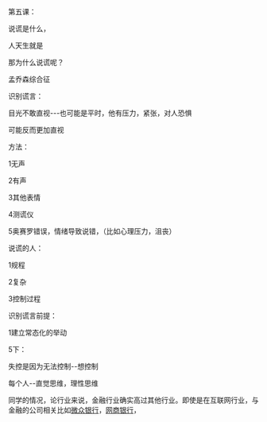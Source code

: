 





第五课：



说谎是什么，

人天生就是

那为什么说谎呢？



孟乔森综合征

识别谎言：

目光不敢直视---也可能是平时，他有压力，紧张，对人恐惧

可能反而更加直视



方法：

1无声

2有声

3其他表情

4测谎仪

5奥赛罗错误，情绪导致说错，（比如心理压力，沮丧）

说谎的人：

1规程

2复杂

3控制过程



识别谎言前提：

1建立常态化的举动

5下：

失控是因为无法控制--想控制

每个人--直觉思维，理性思维

同学的情况，论行业来说，金融行业确实高过其他行业。即使是在互联网行业，与金融的公司相关比如[微众银行](https://www.nowcoder.com/jump/super-jump/word?word=微众银行)，[网商银行](https://www.nowcoder.com/jump/super-jump/word?word=网商银行)，